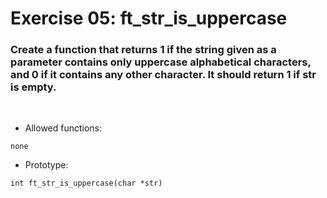 # Exercise 05: ft_str_is_uppercase

### Create a function that returns 1 if the string given as a parameter contains only uppercase alphabetical characters, and 0 if it contains any other character. It should return 1 if str is empty.
<br>

- Allowed functions:
```
none
```

- Prototype: 
```
int ft_str_is_uppercase(char *str)
```
